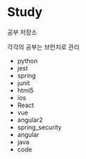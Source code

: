 # Study

공부 저장소

각각의 공부는 브런치로 관리

* python
* jest
* spring
* junit
* html5
* ios
* React
* vue
* angular2
* spring_security
* angular
* java
* code 